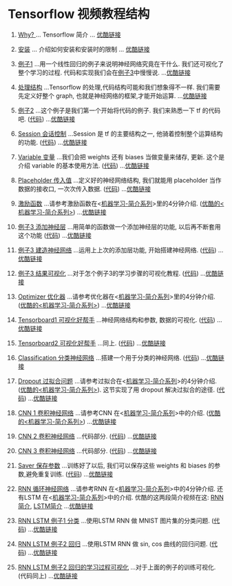 # Tensorflow 视频教程结构

1. [Why? ](https://www.youtube.com/watch?v=vZ263nfbh8g&list=PLXO45tsB95cKI5AIlf5TxxFPzb-0zeVZ8&index=2)
... Tensorflow 简介
... [优酷链接](http://v.youku.com/v_show/id_XMTYxMzQzMDA3Mg==.html?f=27327189&o=1)

2. [安装](https://www.youtube.com/watch?v=pk6sAg2M-fU&list=PLXO45tsB95cKI5AIlf5TxxFPzb-0zeVZ8&index=3)
... 介绍如何安装和安装时的限制
... [优酷链接](http://v.youku.com/v_show/id_XMTYxMzQzMjEyNA==.html?f=27327189&o=1)

3. [例子1](https://www.youtube.com/watch?v=tM4z02cDNa4&index=4&list=PLXO45tsB95cKI5AIlf5TxxFPzb-0zeVZ8)
...用一个线性回归的例子来说明神经网络究竟在干什么. 我们还可视化了整个学习的过程. 代码和实现我们会在[例子3](https://www.youtube.com/watch?v=FTR36h-LKcY&list=PLXO45tsB95cKI5AIlf5TxxFPzb-0zeVZ8&index=11)中慢慢说.
...[优酷链接](http://v.youku.com/v_show/id_XMTYxMzQzNDc5Ng==.html?f=27327189&from=y1.2-3.4.4&spm=a2h0j.8191423.item_XMTYxMzQzNDc5Ng==.A)

4. [处理结构](https://www.youtube.com/watch?v=9l_c5260JQ8&list=PLXO45tsB95cKI5AIlf5TxxFPzb-0zeVZ8&index=5)
...Tensorflow 的处理,代码结构可能和我们想象得不一样. 我们需要先定义好整个 graph, 也就是神经网络的框架,才能开始运算.
...[优酷链接](http://v.youku.com/v_show/id_XMTYxMzQ1NzUwOA==.html?f=27327189&o=1)

5. [例子2](https://www.youtube.com/watch?v=JKR1Dxinwwc&index=6&list=PLXO45tsB95cKI5AIlf5TxxFPzb-0zeVZ8)
...这个例子是我们第一个开始将代码的例子. 我们来熟悉一下 tf 的代码吧. ([代码](https://github.com/MorvanZhou/tutorials/tree/master/tensorflowTUT/tf5_example2))
...[优酷链接](http://v.youku.com/v_show/id_XMTYxMzQ2NzE0OA==.html?f=27327189&o=1)

6. [Session 会话控制](https://www.youtube.com/watch?v=HhjtJ73AwIY&index=7&list=PLXO45tsB95cKI5AIlf5TxxFPzb-0zeVZ8)
...Session 是 tf 的主要结构之一, 他骑着控制整个运算结构的功能. ([代码](https://github.com/MorvanZhou/tutorials/blob/master/tensorflowTUT/tensorflow6_session.py))
...[优酷链接](http://v.youku.com/v_show/id_XMTYxMzYzNTc2OA==.html?f=27327189&o=1)

7. [Variable 变量](https://www.youtube.com/watch?v=jGxK7gfglrI&index=8&list=PLXO45tsB95cKI5AIlf5TxxFPzb-0zeVZ8)
...我们会把 weights 还有 biases 当做变量来储存, 更新. 这个是介绍 variable 的基本使用方法. ([代码](https://github.com/MorvanZhou/tutorials/blob/master/tensorflowTUT/tensorflow7_variable.py))
...[优酷链接](http://v.youku.com/v_show/id_XMTYxMzY2MDM2OA==.html?f=27327189&o=1)

8. [Placeholder 传入值](https://www.youtube.com/watch?v=fCWbRboJ4Rs&list=PLXO45tsB95cKI5AIlf5TxxFPzb-0zeVZ8&index=9)
...定义好的神经网络结构, 我们就能用 placeholder 当作数据的接收口, 一次次传入数据. ([代码](https://github.com/MorvanZhou/tutorials/blob/master/tensorflowTUT/tensorflow8_feeds.py))
...[优酷链接](http://v.youku.com/v_show/id_XMTYxMzY5NzI4MA==.html?f=27327189&o=1)

9. [激励函数](https://www.youtube.com/watch?v=6gbGCxBGxZA&list=PLXO45tsB95cKI5AIlf5TxxFPzb-0zeVZ8&index=10)
...请参考激励函数在<[机器学习-简介系列](https://www.youtube.com/watch?v=tI9AbaBfnPc&list=PLXO45tsB95cIFm8Y8vMkNNPPXAtYXwKin&index=9)>里的4分钟介绍. ([优酷的<机器学习-简介系列>](http://v.youku.com/v_show/id_XMTcxMTExNjA5Mg==.html?f=27892935&o=1))
...[优酷链接](http://v.youku.com/v_show/id_XMTU5NjA2MTk0MA==.html?f=27327189&o=1)

10. [例子3 添加神经层](https://www.youtube.com/watch?v=FTR36h-LKcY&list=PLXO45tsB95cKI5AIlf5TxxFPzb-0zeVZ8&index=11)
...用简单的函数做一个添加神经层的功能, 以后再不断套用这个功能 ([代码](https://github.com/MorvanZhou/tutorials/blob/master/tensorflowTUT/tensorflow10_def_add_layer.py))
...[优酷链接](http://v.youku.com/v_show/id_XMTU5NjEzOTA4NA==.html?f=27327189&o=1)

11. [例子3 建造神经网络](https://www.youtube.com/watch?v=S9wBMi2B4Ss&list=PLXO45tsB95cKI5AIlf5TxxFPzb-0zeVZ8&index=12)
...运用上上次的添加层功能, 开始搭建神经网络. ([代码](https://github.com/MorvanZhou/tutorials/tree/master/tensorflowTUT/tf11_build_network))
...[优酷链接](http://v.youku.com/v_show/id_XMTU5OTA5NDI1Mg==.html?f=27327189&o=1)

12. [例子3 结果可视化](https://www.youtube.com/watch?v=nhn8B0pM9ls&list=PLXO45tsB95cKI5AIlf5TxxFPzb-0zeVZ8&index=13)
...对于怎个例子3的学习步骤的可视化教程. ([代码](https://github.com/MorvanZhou/tutorials/tree/master/tensorflowTUT/tf12_plot_result))
...[优酷链接](http://v.youku.com/v_show/id_XMTU5OTQzOTMzNg==.html?f=27327189&o=1)

13. [Optimizer 优化器](https://www.youtube.com/watch?v=9BmaWixFwj8&index=14&list=PLXO45tsB95cKI5AIlf5TxxFPzb-0zeVZ8)
...请参考优化器在<[机器学习-简介系列](https://www.youtube.com/watch?v=UlUGGB7akfE&list=PLXO45tsB95cIFm8Y8vMkNNPPXAtYXwKin&index=11)>里的4分钟介绍. ([优酷的<机器学习-简介系列>](http://v.youku.com/v_show/id_XMTc2MjA0ODQyOA==.html?f=27892935&o=1))
...[优酷链接](http://v.youku.com/v_show/id_XMTYwMzk1NDM4OA==.html?f=27327189&o=1)

14. [Tensorboard1 可视化好帮手](https://www.youtube.com/watch?v=SDeQRRRMUHU&index=15&list=PLXO45tsB95cKI5AIlf5TxxFPzb-0zeVZ8)
...神经网络结构和参数, 数据的可视化. ([代码](https://github.com/MorvanZhou/tutorials/tree/master/tensorflowTUT/tf14_tensorboard))
...[优酷链接](http://v.youku.com/v_show/id_XMTYxMTYwMjEwMA==.html?f=27327189&o=1)

15. [Tensorboard2 可视化好帮手](https://www.youtube.com/watch?v=L-RDrbYNWDk&index=16&list=PLXO45tsB95cKI5AIlf5TxxFPzb-0zeVZ8)
...同上. ([代码](https://github.com/MorvanZhou/tutorials/tree/master/tensorflowTUT/tf15_tensorboard))
...[优酷链接](http://v.youku.com/v_show/id_XMTYxMTcxODYyMA==.html?f=27327189&o=1)

16. [Classification 分类神经网络](https://www.youtube.com/watch?v=aNjdw9w_Qyc&list=PLXO45tsB95cKI5AIlf5TxxFPzb-0zeVZ8&index=17)
...搭建一个用于分类的神经网络. ([代码](https://github.com/MorvanZhou/tutorials/tree/master/tensorflowTUT/tf16_classification))
...[优酷链接](http://v.youku.com/v_show/id_XMTYxMjQ2NTYyNA==.html?f=27327189&o=1)

17. [Dropout 过拟合问题](https://www.youtube.com/watch?v=f2F9Xsd7KVk&list=PLXO45tsB95cKI5AIlf5TxxFPzb-0zeVZ8&index=18)
...请参考过拟合在<[机器学习-简介系列](https://www.youtube.com/watch?v=e9OKufD6lRM&list=PLXO45tsB95cIFm8Y8vMkNNPPXAtYXwKin&index=10)>的4分钟介绍. ([优酷的<机器学习-简介系列>](http://v.youku.com/v_show/id_XMTczNjA2Nzc5Ng==.html?f=27892935&o=1)). 这节实现了用 dropout 解决过拟合的途径. ([代码](https://github.com/MorvanZhou/tutorials/tree/master/tensorflowTUT/tf17_dropout))
...[优酷链接](http://v.youku.com/v_show/id_XMTYxODI2Mzk5Ng==.html?f=27327189&o=1)

18. [CNN 1 卷积神经网络](https://www.youtube.com/watch?v=tjcgL5RIdTM&list=PLXO45tsB95cKI5AIlf5TxxFPzb-0zeVZ8&index=19)
...请参考CNN 在<[机器学习-简介系列](https://www.youtube.com/watch?v=hMIZ85t9r9A&index=3&list=PLXO45tsB95cIFm8Y8vMkNNPPXAtYXwKin)>中的介绍. ([优酷的<机器学习-简介系列>](http://v.youku.com/v_show/id_XMTY4MzAyNTc4NA==.html?f=27892935&o=1))
...[优酷链接](http://v.youku.com/v_show/id_XMTYyMTUyMjc0OA==.html?f=27327189&o=1)

19. [CNN 2 卷积神经网络](https://www.youtube.com/watch?v=JCBe_yjDmY8&list=PLXO45tsB95cKI5AIlf5TxxFPzb-0zeVZ8&index=20)
...代码部分. ([代码](https://github.com/MorvanZhou/tutorials/tree/master/tensorflowTUT/tf18_CNN2))
...[优酷链接](http://v.youku.com/v_show/id_XMTYyMTY1MjMwOA==.html?f=27327189&o=1)

20. [CNN 3 卷积神经网络](https://www.youtube.com/watch?v=pjjH2dGGwwY&list=PLXO45tsB95cKI5AIlf5TxxFPzb-0zeVZ8&index=21)
...代码部分. ([代码](https://github.com/MorvanZhou/tutorials/tree/master/tensorflowTUT/tf18_CNN3))
...[优酷链接](http://v.youku.com/v_show/id_XMTYyMTc3ODc0OA==.html?f=27327189&o=1)

21. [Saver 保存参数](https://www.youtube.com/watch?v=R-22pnDezHU&list=PLXO45tsB95cKI5AIlf5TxxFPzb-0zeVZ8&index=22)
...训练好了以后, 我们可以保存这些 weights 和 biases 的参数,避免重复训练. ([代码](https://github.com/MorvanZhou/tutorials/blob/master/tensorflowTUT/tf19_saver.py))
...[优酷链接](http://v.youku.com/v_show/id_XMTYyNzE2MDUwOA==.html?f=27327189&o=1)

22. [RNN 循环神经网络](https://www.youtube.com/watch?v=i-cd3wzsHtw&list=PLXO45tsB95cKI5AIlf5TxxFPzb-0zeVZ8&index=23)
...请参考RNN 在<[机器学习-简介系列](https://www.youtube.com/watch?v=EEtf4kNsk7Q&index=4&list=PLXO45tsB95cIFm8Y8vMkNNPPXAtYXwKin)>中的4分钟介绍. 还有LSTM 在<[机器学习-简介系列](https://www.youtube.com/watch?v=Vdg5zlZAXnU&index=5&list=PLXO45tsB95cIFm8Y8vMkNNPPXAtYXwKin)>中的介绍.
优酷的这两段简介视频在这: [RNN简介](http://v.youku.com/v_show/id_XMTcyNzYwNjU1Ng==.html?f=27892935&o=1), [LSTM简介](http://v.youku.com/v_show/id_XMTc0MzY5MTQxMg==.html?f=27892935&o=1)
...[优酷链接](http://v.youku.com/v_show/id_XMTcyNjE0ODM4MA==.html?f=27327189&o=1)

23. [RNN LSTM 例子1 分类](https://www.youtube.com/watch?v=IASyrQamTQk&list=PLXO45tsB95cKI5AIlf5TxxFPzb-0zeVZ8&index=24)
...使用LSTM RNN 做 MNIST 图片集的分类问题. ([代码](https://github.com/MorvanZhou/tutorials/tree/master/tensorflowTUT/tf20_RNN2))
...[优酷链接](http://v.youku.com/v_show/id_XMTcyNjE5ODU3Mg==.html?f=27327189&o=1)

24. [RNN LSTM 例子2 回归](https://www.youtube.com/watch?v=nMLPYT_SMRo&list=PLXO45tsB95cKI5AIlf5TxxFPzb-0zeVZ8&index=25)
...使用LSTM RNN 做 sin, cos 曲线的回归问题. ([代码](https://github.com/MorvanZhou/tutorials/tree/master/tensorflowTUT/tf20_RNN2.2))
...[优酷链接](http://v.youku.com/v_show/id_XMTczMDY5Mjc5Ng==.html?f=27327189&o=1)

25. [RNN LSTM 例子2 回归的学习过程可视化](https://www.youtube.com/watch?v=V-pvtUThhNE&list=PLXO45tsB95cKI5AIlf5TxxFPzb-0zeVZ8&index=26)
...对于上面的例子的训练可视化. (代码同上)
...[优酷链接](http://v.youku.com/v_show/id_XMTczMDcxMjEwNA==.html?f=27327189&o=1)
